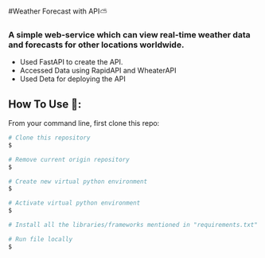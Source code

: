 #Weather Forecast with API⛅

### A simple web-service which can view real-time weather data and forecasts for other locations worldwide.
- Used FastAPI to create the API.
- Accessed Data using RapidAPI and WheaterAPI
- Used Deta for deploying the API


## How To Use 🔧:

From your command line, first clone this repo:

```bash
# Clone this repository
$ 

# Remove current origin repository
$ 

# Create new virtual python environment
$ 

# Activate virtual python environment
$ 

# Install all the libraries/frameworks mentioned in "requirements.txt"

# Run file locally
$ 

```
